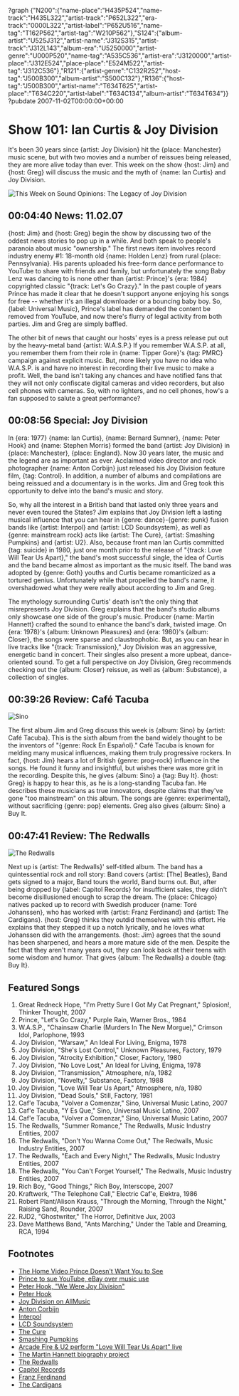 ?graph {"N200":{"name-place":"H435P524","name-track":"H435L322","artist-track":"P652L322","era-track":"0000L322","artist-label":"P652U516","name-tag":"T162P562","artist-tag":"W210P562"},"S124":{"album-artist":"U525J312","artist-name":"J312S315","artist-track":"J312L143","album-era":"U5250000","artist-genre":"U000P520","name-tag":"A535C536","artist-era":"J3120000","artist-place":"J312E524","place-place":"E524M522","artist-tag":"J312C536"},"R121":{"artist-genre":"C132R252","host-tag":"J500B300","album-artist":"S500C132"},"R136":{"host-tag":"J500B300","artist-name":"T634T625","artist-place":"T634C220","artist-label":"T634C134","album-artist":"T634T634"}}
?pubdate 2007-11-02T00:00:00+00:00

# Show 101: Ian Curtis & Joy Division
It's been 30 years since {artist: Joy Division} hit the {place: Manchester} music scene, but with two movies and a number of reissues being released, they are more alive today than ever. This week on the show {host: Jim} and {host: Greg} will discuss the music and the myth of {name: Ian Curtis} and Joy Division.

![This Week on Sound Opinions: The Legacy of Joy Division](http://static.soundopinions.org/images/2007/joy_division_2.jpg)

## 00:04:40 News: 11.02.07
{host: Jim} and {host: Greg} begin the show by discussing two of the oddest news stories to pop up in a while. And both speak to people's paranoia about music "ownership." The first news item involves record industry enemy #1: 18-month old {name: Holden Lenz} from rural {place: Pennsylvania}. His parents uploaded his free-form dance performance to YouTube to share with friends and family, but unfortunately the song Baby Lenz was dancing to is none other than {artist: Prince}'s {era: 1984} copyrighted classic "{track: Let's Go Crazy}." In the past couple of years Prince has made it clear that he doesn't support anyone enjoying his songs for free -- whether it's an illegal downloader or a bouncing baby boy. So, {label: Universal Music}, Prince's label has demanded the content be removed from YouTube, and now there's flurry of legal activity from both parties. Jim and Greg are simply baffled.

The other bit of news that caught our hosts' eyes is a press release put out by the heavy-metal band {artist: W.A.S.P.} If you remember W.A.S.P. at all, you remember them from their role in {name: Tipper Gore}'s {tag: PMRC} campaign against explicit music. But, more likely you have no idea who W.A.S.P. is and have no interest in recording their live music to make a profit. Well, the band isn't taking any chances and have notified fans that they will not only confiscate digital cameras and video recorders, but also cell phones with cameras. So, with no lighters, and no cell phones, how's a fan supposed to salute a great performance?

## 00:08:56 Special: Joy Division
In {era: 1977} {name: Ian Curtis}, {name: Bernard Sumner}, {name: Peter Hook} and {name: Stephen Morris} formed the band {artist: Joy Division} in {place: Manchester}, {place: England}. Now 30 years later, the music and the legend are as important as ever. Acclaimed video director and rock photographer {name: Anton Corbijn} just released his Joy Division feature film, {tag: Control}. In addition, a number of albums and compilations are being reissued and a documentary is in the works. Jim and Greg took this opportunity to delve into the band's music and story.

So, why all the interest in a British band that lasted only three years and never even toured the States? Jim explains that Joy Division left a lasting musical influence that you can hear in {genre: dance}-{genre: punk} fusion bands like {artist: Interpol} and {artist: LCD Soundsystem}, as well as {genre: mainstream rock} acts like {artist: The Cure}, {artist: Smashing Pumpkins} and {artist: U2}. Also, because front man Ian Curtis committed {tag: suicide} in 1980, just one month prior to the release of "{track: Love Will Tear Us Apart}," the band's most successful single, the idea of Curtis and the band became almost as important as the music itself. The band was adopted by {genre: Goth} youths and Curtis became romanticized as a tortured genius. Unfortunately while that propelled the band's name, it overshadowed what they were really about according to Jim and Greg.

The mythology surrounding Curtis' death isn't the only thing that misrepresents Joy Division. Greg explains that the band's studio albums only showcase one side of the group's music. Producer {name: Martin Hannett} crafted the sound to enhance the band's dark, twisted image. On {era: 1978}'s {album: Unknown Pleasures} and {era: 1980}'s {album: Closer}, the songs were sparse and claustrophobic. But, as you can hear in live tracks like "{track: Transmission}," Joy Division was an aggressive, energetic band in concert. Their singles also present a more upbeat, dance-oriented sound. To get a full perspective on Joy Division, Greg recommends checking out the {album: Closer} reissue, as well as {album: Substance}, a collection of singles.

## 00:39:26 Review: Café Tacuba
![Sino](http://is5.mzstatic.com/image/thumb/Music/v4/d7/2c/c2/d72cc2a4-8b0a-0184-4ec5-98c12339a5b0/source/600x600bb.jpg "267781297/265260606")

The first album Jim and Greg discuss this week is {album: Sino} by {artist: Café Tacuba}. This is the sixth album from the band widely thought to be the inventors of "{genre: Rock En Español}." Café Tacuba is known for melding many musical influences, making them truly progressive rockers. In fact, {host: Jim} hears a lot of British {genre: prog-rock} influence in the songs. He found it funny and insightful, but wishes there was more grit in the recording. Despite this, he gives {album: Sino} a {tag: Buy It}. {host: Greg} is happy to hear this, as he is a long-standing Tacuba fan. He describes these musicians as true innovators, despite claims that they've gone "too mainstream" on this album. The songs are {genre: experimental}, without sacrificing {genre: pop} elements. Greg also gives {album: Sino} a Buy It.

## 00:47:41 Review: The Redwalls
![The Redwalls](http://is2.mzstatic.com/image/thumb/Music62/v4/cc/4e/66/cc4e664d-719a-6e2a-be80-a6eafee607ba/source/600x600bb.jpg "5431174/1160577501")

Next up is {artist: The Redwalls}' self-titled album. The band has a quintessential rock and roll story: Band covers {artist: [The] Beatles}, Band gets signed to a major, Band tours the world, Band burns out. But, after being dropped by {label: Capitol Records} for insufficient sales, they didn't become disillusioned enough to scrap the dream. The {place: Chicago} natives packed up to record with Swedish producer {name: Toré Johanssen}, who has worked with {artist: Franz Ferdinand} and {artist: The Cardigans}. {host: Greg} thinks they outdid themselves with this effort. He explains that they stepped it up a notch lyrically, and he loves what Johanssen did with the arrangements. {host: Jim} agrees that the sound has been sharpened, and hears a more mature side of the men. Despite the fact that they aren't many years out, they can look back at their teens with some wisdom and humor. That gives {album: The Redwalls} a double {tag: Buy It}.

## Featured Songs
1. Great Redneck Hope, "I'm Pretty Sure I Got My Cat Pregnant," Splosion!, Thinker Thought, 2007
2. Prince, "Let's Go Crazy," Purple Rain, Warner Bros., 1984
3. W.A.S.P., "Chainsaw Charlie (Murders In The New Morgue)," Crimson Idol, Parlophone, 1993
4. Joy Division, "Warsaw," An Ideal For Living, Enigma, 1978
5. Joy Division, "She's Lost Control," Unknown Pleasures, Factory, 1979
6. Joy Division, "Atrocity Exhibition," Closer, Factory, 1980
7. Joy Division, "No Love Lost," An Ideal for Living, Enigma, 1978
8. Joy Division, "Transmission," Atmosphere, n/a, 1982
9. Joy Division, "Novelty," Substance, Factory, 1988
10. Joy Division, "Love Will Tear Us Apart," Atmosphere, n/a, 1980
11. Joy Division, "Dead Souls," Still, Factory, 1981
12. Caf'e Tacuba, "Volver a Comenzar," Sino, Universal Music Latino, 2007
13. Caf'e Tacuba, "Y Es Que," Sino, Universal Music Latino, 2007
14. Caf'e Tacuba, "Volver a Comenzar," Sino, Universal Music Latino, 2007
15. The Redwalls, "Summer Romance," The Redwalls, Music Industry Entities, 2007
16. The Redwalls, "Don't You Wanna Come Out," The Redwalls, Music Industry Entities, 2007
17. The Redwalls, "Each and Every Night," The Redwalls, Music Industry Entities, 2007
18. The Redwalls, "You Can't Forget Yourself," The Redwalls, Music Industry Entities, 2007
19. Rich Boy, "Good Things," Rich Boy, Interscope, 2007
20. Kraftwerk, "The Telephone Call," Electric Caf'e, Elektra, 1986
21. Robert Plant/Alison Krauss, "Through the Morning, Through the Night," Raising Sand, Rounder, 2007 
22. RJD2, "Ghostwriter," The Horror, Definitive Jux, 2003
23. Dave Matthews Band, "Ants Marching," Under the Table and Dreaming, RCA, 1994

## Footnotes
- [The Home Video Prince Doesn't Want You to See](http://www.abcnews.go.com/TheLaw/Story?id=3777651&page=1)
- [Prince to sue YouTube, eBay over music use](http://www.reuters.com/article/us-prince-youtube-idUSL1364328420070913)
- [Peter Hook, "We Were Joy Division"](http://www.nytimes.com/2013/01/27/magazine/we-were-joy-division.html?_r=0)
- [Peter Hook](http://www.peterhook.co.uk/#/)
- [Joy Division on AllMusic](http://www.allmusic.com/cg/amg.dll?p=amg&sql=11:gbfuxql5ldje)
- [Anton Corbijn](http://www.corbijn.co.uk/)
- [Interpol](http://www.interpolnyc.com/)
- [LCD Soundsystem](http://www.lcdsoundsystem.com/)
- [The Cure](http://www.thecure.com/)
- [Smashing Pumpkins](http://www.smashingpumpkins.com/)
- [Arcade Fire & U2 perform "Love Will Tear Us Apart" live](http://www.youtube.com/watch?v=eGQWnbfFB6o)
- [The Martin Hannett biography project](http://www.martinhannett.co.uk/)
- [The Redwalls](http://www.theredwalls.com/)
- [Capitol Records](http://www.capitolrecords.com/)
- [Franz Ferdinand](http://www.franzferdinand.com/)
- [The Cardigans](http://www.cardigans.com/)
